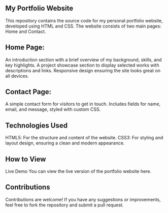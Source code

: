 ## My Portfolio Website

This repository contains the source code for my personal portfolio website, developed using HTML and CSS. The website consists of two main pages: Home and Contact.

## Home Page:

An introduction section with a brief overview of my background, skills, and key highlights.
A project showcase section to display selected works with descriptions and links.
Responsive design ensuring the site looks great on all devices.
## Contact Page:

A simple contact form for visitors to get in touch.
Includes fields for name, email, and message, styled with custom CSS.
## Technologies Used
HTML5: For the structure and content of the website.
CSS3: For styling and layout design, ensuring a clean and modern appearance.
## How to View
Live Demo
You can view the live version of the portfolio website here.

## Contributions
Contributions are welcome! If you have any suggestions or improvements, feel free to fork the repository and submit a pull request.
